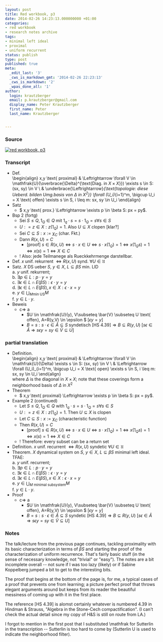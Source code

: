 ```yaml
---
layout: post
title: Red workbook, p3
date: 2014-02-26 14:23:13.000000000 +01:00
categories:
- red workbook
- research notes archive
tags:
- minimal left ideal
- proximal
- uniform recurrent
status: publish
type: post
published: true
meta:
  _edit_last: '3'
  _cws_is_markdown_gmt: '2014-02-26 22:23:13'
  _cws_is_markdown: '2'
  _wpas_done_all: '1'
author:
  login: krautzberger
  email: p.krautzberger@gmail.com
  display_name: Peter Krautzberger
  first_name: Peter
  last_name: Krautzberger


---
```


### Source

[![red workbook, p3](assets/2014-02-26-22.11.00-1-706x1024.jpg)](http://boolesrings.org/krautzberger/files/2014/02/2014-02-26-22.11.00-1.jpg)

### Transcript

*   Def.  
     \begin{align} x,y \text{ proximal} & \Leftrightarrow \forall V \in \mathfrak{U}(\overbrace{\Delta}^{\text{Diag. in $X\times X$}}) \exists s \in S: (sx, sy) \in V \\ & \underbrace{\Leftrightarrow}_{\text{topologie: diese Ueberd. bilden Umg.basis von $\Delta$ in $X^2$}} \forall (U_i)_{i=1}^m, \bigcup U_i = X \text{ offen} \exists s \in S, i \leq m: sx, sy \in U_i \end{align}
*   Satz
    *   $ x,y \text{ prox.} \Leftrightarrow \exists p \in \beta S: px = py$.
*   Bsp 2 (fortg)
    *   Sei $S\leq Q, 1_Q \in Q$ mit $1_q \cdot s = s \cdot 1_Q = s \forall s \in S$
    *   $U: = { z \in X: z(1_Q) = 1}$. Also $U\subseteq X$ clopen [klar?]
    *   Sei $C\subseteq S: x:= \chi_C$ (char. Fkt.)
    *   Dann $R(x,U) = C$
        *   [proof] $s\in R(x,U) \Leftrightarrow s \cdot x \in U \Leftrightarrow s \cdot x (1_Q) = 1 \Leftrightarrow x(1_Q s) = 1 \Leftrightarrow x(s) = 1 \Leftrightarrow X \in C$
    *   ! Also: jede Teilmanege als Rueckkehrmenge darstellbar.
*   Def. $x$ unif. rekurrent $\Leftrightarrow R(x,U) \text{ synd. } \forall U \in \mathfrak{U}$
*   Satz. $X$ DS ueber $S$, $y\in X$, $L\subseteq \beta S$ min. LID  
     a. $y$ unif. rekurrent;  
     b. $\exists p \in L: p\cdot y = y$  
     c. $\exists \epsilon \in L\cap E(\beta S): \epsilon \cdot y = y$  
     d. $\exists \epsilon \in L \cap E(\beta S), x\in X: \epsilon \cdot x = y$  
     e. $y\in \bigcup_{M \text{min US}} M$  
     f. $y \in L \cdot y$.
*   Beweis
    *   c=> a
        *   $U \in \mathfrak{U}(y), V\subseteq \bar{V} \subseteq U \text{ offen}, A=R(y,V) \in \epsilon $ [$\epsilon y = y$]
        *   $B = {s: s\cdot \epsilon \in \hat{A}} \subseteq S \text{ syndetisch [HS 4.39]} \Rightarrow B \subseteq R(y,U)$ [$s \epsilon \in \hat{A} \Rightarrow s\epsilon y = s y \in \bar{V} \subseteq U$]

### partial translation

*   Definition.  
     \begin{align} x,y \text{ proximal} & \Leftrightarrow \forall V \in \mathfrak{U}(\Delta) \exists s \in S: (sx, sy) \in V \\ & \Leftrightarrow \forall (U_i)_{i=1}^m, \bigcup U_i = X \text{ open} \exists s \in S, i \leq m: sx, sy \in U_i \end{align}  
     where $\Delta$ is the diagonal in $X\times X$; note that these coverings form a neighborhood basis of $\Delta$ in $X^2$
*   Theorem
    *   $ x,y \text{ proximal} \Leftrightarrow \exists p \in \beta S: px = py$.
*   Example 2 (continued)
    *   Let $S\leq Q, 1_Q \in Q$ with $1_q \cdot s = s \cdot 1_Q = s \forall s \in S$
    *   $U: = { z \in X: z(1_Q) = 1}$. Then $U\subseteq X$ is clopen
    *   Let $C\subseteq S: x:= \chi_C$ (characteristic function)
    *   Then $R(x,U) = C$
        *   [proof] $s\in R(x,U) \Leftrightarrow s \cdot x \in U \Leftrightarrow s \cdot x (1_Q) = 1 \Leftrightarrow x(1_Q s) = 1 \Leftrightarrow x(s) = 1 \Leftrightarrow X \in C$
    *   ! Therefore: every subset can be a return set
*   Definition. $x$ unif. recurrent $\Leftrightarrow R(x,U) \text{ syndetic } \forall U \in \mathfrak{U}$
*   Theorem. $X$ dynamical system on $S$, $y\in X$, $L\subseteq \beta S$ minimal left ideal. TFAE:  
     a. $y$ unif. recurrent;  
     b. $\exists p \in L: p\cdot y = y$  
     c. $\exists \epsilon \in L\cap E(\beta S): \epsilon \cdot y = y$  
     d. $\exists \epsilon \in L \cap E(\beta S), x\in X: \epsilon \cdot x = y$  
     e. $y\in \bigcup_{M \text{ minimal subsystem}} M$  
     f. $y \in L \cdot y$.
*   Proof
    *   c=> a
        *   $U \in \mathfrak{U}(y), V\subseteq \bar{V} \subseteq U \text{ offen}, A=R(y,V) \in \epsilon $ [$\epsilon y = y$]
        *   $B = {s: s\cdot \epsilon \in \hat{A}} \subseteq S \text{ syndetic [HS 4.39]} \Rightarrow B \subseteq R(y,U)$ [$s \epsilon \in \hat{A} \Rightarrow s\epsilon y = s y \in \bar{V} \subseteq U$]

### Notes

The talk/lecture from the previous page continues, tackling proximality with its basic characterization in terms of $\beta S$ and starting the proof of the characterization of uniform recurrence. That's fairly basic stuff (in the sense of necessary knowledge, not "trivial" or "easy"). The notes are a bit incomplete overall -- not sure if I was too lazy (likely) or if Sabine Koppelberg jumped a bit to get to the interesting bits.

The proof that begins at the bottom of the page is, for me, a typical cases of a proof that prevents one from learning; a picture perfect proof that throws elegant arguments around but keeps from its reader the beautiful messiness of coming up with it in the first place.

The reference [HS 4.39] is alomst certainly whatever is numbered 4.39 in Hindman & Strauss, "Algebra in the Stone-Cech compactification". (I can't check the actual detail since my copy of H&S is still on route from LA.)

I forgot to mention in the first post that I substituted \mathfrak for Sutterlin in the transcription -- Sutterlin is too hard to come by (Sutterlin U is used to indicate the neighborhood filter).